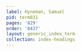 ```yaml
---
label: Hyneman, Samuel
pid: term831
pages: '829'
order: '0437'
layout: generic_index_term
collection: index-headings
---
```

